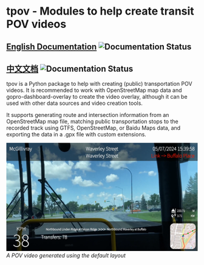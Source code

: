 # tpov - Modules to help create transit POV videos

## [English Documentation](https://tpov.readthedocs.io/en/latest/) ![Documentation Status](https://readthedocs.org/projects/tpov/badge/?style=plastic)

## [中文文档](https://tpov.readthedocs.io/zh_CN/latest/)    ![Documentation Status](https://readthedocs.org/projects/tpov-cn/badge/?style=plastic)

tpov is a Python package to help with creating (public) transportation POV videos. It is recommended to work with OpenStreetMap map data and gopro-dashboard-overlay to create the video overlay, although it can be used with other data sources and video creation tools.

It supports generating route and intersection information from an OpenStreetMap map file, matching public transportation stops to the recorded track using GTFS, OpenStreetMap, or Baidu Maps data, and exporting the data in a .gpx file with custom extensions.

![A POV video generated using the default layout](docs/media/default_layout.png)
*A POV video generated using the default layout*